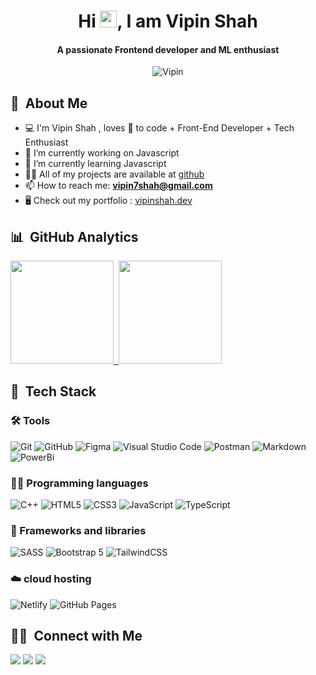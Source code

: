 <!-- <img id="tony-stark" src="https://c.tenor.com/HYb5ETTGZDAAAAAC/tony-stark-coding-tony-stark.gif" alt="coffee break" width="846"> -->
<h1 align="center">
    Hi <img src="https://media.giphy.com/media/hvRJCLFzcasrR4ia7z/giphy.gif" width="27">, I am Vipin Shah 
</h1>
<h4 align="center">A passionate Frontend developer and ML enthusiast</h3>
<p align="center">
    <img src="https://komarev.com/ghpvc/?username=vipin9977-github-vipin9977&color=blueviolet" alt="Vipin">
</p>

## 💬 &nbsp;About Me 

- 💻 I'm Vipin Shah , loves 💖 to code + Front-End Developer + Tech Enthusiast 
- 🔭 I’m currently working on Javascript
- 🌱 I’m currently learning Javascript
- 👨‍💻 All of my projects are available at [github](https://github.com/vipin9977?tab=repositories)
- 📫 How to reach me: **vipin7shah@gmail.com**
- 🖥 Check out my portfolio : [vipinshah.dev]()

## 📊 &nbsp;GitHub Analytics 

<p align="left">
<a href="https://github.com/vipin9977">
  <img height="165" src="https://github-readme-stats-eight-theta.vercel.app/api?username=vipin9977&show_icons=true&theme=algolia&include_all_commits=true&count_private=true"/>&nbsp;
  <img height="165" src="https://github-readme-stats-eight-theta.vercel.app/api/top-langs/?username=vipin9977&layout=compact&langs_count=8&theme=algolia"/>
</a>
</p>

## 📁 &nbsp;Tech Stack 

### 🛠️ Tools
![Git](https://img.shields.io/badge/git-%23F05033.svg?style=for-the-badge&logo=git&logoColor=white)
![GitHub](https://img.shields.io/badge/github-%23121011.svg?style=for-the-badge&logo=github&logoColor=white)
![Figma](https://img.shields.io/badge/figma-%23F24E1E.svg?style=for-the-badge&logo=figma&logoColor=white)
![Visual Studio Code](https://img.shields.io/badge/Visual%20Studio%20Code-0078d7.svg?style=for-the-badge&logo=visual-studio-code&logoColor=white)
![Postman](https://img.shields.io/badge/Postman-FF6C37?style=for-the-badge&logo=postman&logoColor=white)
![Markdown](https://img.shields.io/badge/markdown-%23000000.svg?style=for-the-badge&logo=markdown&logoColor=white)
![PowerBi](https://img.shields.io/badge/PowerBI-F2C811?style=for-the-badge&logo=Power%20BI&logoColor=black)
<!-- ![Jest - unit testing](https://img.shields.io/badge/Jest-C21325?style=for-the-badge&logo=jest&logoColor=white) -->
<!-- ![Cypress - EtoE testing](https://img.shields.io/badge/Cypress-17202C?style=for-the-badge&logo=cypress&logoColor=white) -->
<!-- ![NPM](https://img.shields.io/badge/npm-CB3837?style=for-the-badge&logo=npm&logoColor=black) -->
<!-- Vitest - unit testing -->
<!-- vite -->

### 👨‍💻 Programming languages
![C++](https://img.shields.io/badge/c++-%2300599C.svg?style=for-the-badge&logo=c%2B%2B&logoColor=white)
![HTML5](https://img.shields.io/badge/html5-%23E34F26.svg?style=for-the-badge&logo=html5&logoColor=white)
![CSS3](https://img.shields.io/badge/css3-%231572B6.svg?style=for-the-badge&logo=css3&logoColor=white)
![JavaScript](https://img.shields.io/badge/javascript-%23323330.svg?style=for-the-badge&logo=javascript&logoColor=%23F7DF1E)
![TypeScript](https://img.shields.io/badge/TypeScript-007ACC?style=for-the-badge&logo=typescript&logoColor=white)
<!-- ![WebAssembly](https://img.shields.io/badge/WebAssembly-654FF0?style=for-the-badge&logo=WebAssembly&logoColor=white) -->
<!-- ![Python](https://img.shields.io/badge/Python-FFD43B?style=for-the-badge&logo=python&logoColor=blue) -->
<!-- ![Rust](https://img.shields.io/badge/Rust-000000?style=for-the-badge&logo=rust&logoColor=white) -->
<!-- ![Solidity](https://img.shields.io/badge/Solidity-e6e6e6?style=for-the-badge&logo=solidity&logoColor=black)  -->

### 🎁 Frameworks and libraries
![SASS](https://img.shields.io/badge/Sass-hotpink.svg?style=for-the-badge&logo=SASS&logoColor=white)
![Bootstrap 5](https://img.shields.io/badge/Bootstrap-7952B3.svg?style=for-the-badge&logo=bootstrap&logoColor=white)
![TailwindCSS](https://img.shields.io/badge/tailwindcss-%2338B2AC.svg?style=for-the-badge&logo=tailwind-css&logoColor=white)
<!-- ![React](https://img.shields.io/badge/React-20232a.svg?style=for-the-badge&logo=react&logoColor=%2361DAFB) -->
<!-- ![Nextjs](https://img.shields.io/badge/Next-black?style=for-the-badge&logo=next.js&logoColor=white) -->
<!-- ![React Native](https://img.shields.io/badge/React_Native-20232A?style=for-the-badge&logo=react&logoColor=61DAFB) -->
<!-- ![Tensorflow](https://img.shields.io/badge/TensorFlow-FF6F00?style=for-the-badge&logo=TensorFlow&logoColor=white) -->
<!-- ![web3 js](https://img.shields.io/badge/web3.js-F16822?style=for-the-badge&logo=web3.js&logoColor=white) -->
<!--  Astro , Preact -->

<!-- ### 🗄️ Databases  -->
<!-- ![Firebase](https://img.shields.io/badge/firebase-%23039BE5.svg?style=for-the-badge&logo=firebase) -->
<!-- ![MongoDB](https://img.shields.io/badge/MongoDB-%234ea94b.svg?style=for-the-badge&logo=mongodb&logoColor=white) -->
<!-- ![supabase](https://img.shields.io/badge/Supabase-181818?style=for-the-badge&logo=supabase&logoColor=green) -->
<!-- ![PostgreSQL](https://img.shields.io/badge/PostgreSQL-316192?style=for-the-badge&logo=postgresql&logoColor=white) -->
<!-- ![GraphQL](https://img.shields.io/badge/GraphQl-E10098?style=for-the-badge&logo=graphql&logoColor=white) -->
<!-- ![Redis](https://img.shields.io/badge/redis-%23DD0031.svg?&style=for-the-badge&logo=redis&logoColor=white) -->

### ☁️ cloud hosting
![Netlify](https://img.shields.io/badge/netlify-%23000000.svg?style=for-the-badge&logo=netlify&logoColor=00C7B7)
![GitHub Pages](https://img.shields.io/badge/GitHub%20Pages-327FC7.svg?logo=github&logoColor=white&style=for-the-badge)
<!-- ![Heroku](https://img.shields.io/badge/Heroku-430098.svg?logo=heroku&logoColor=white&style=for-the-badge) -->
<!-- ![Cloudflare](https://img.shields.io/badge/Cloudflare-F38020?style=for-the-badge&logo=Cloudflare&logoColor=white) -->
<!-- ![Vercel](https://img.shields.io/badge/vercel-%23000000.svg?style=for-the-badge&logo=vercel&logoColor=white) -->
<!-- ![Amazon AWS](https://img.shields.io/badge/Amazon_AWS-FF9900?style=for-the-badge&logo=amazonaws&logoColor=white) -->

## 🤝🏻 &nbsp;Connect with Me

<a href="https://linkedin.com/in/vipinshahdev"><img src="https://img.shields.io/badge/-vipinshah-0077B5?style=flat&logo=Linkedin&logoColor=white"/></a>
<a href="mailto:vipin7shah@gmail.com"><img src="https://img.shields.io/badge/-vipin7shah@gmail.com-D14836?style=flat&logo=Gmail&logoColor=white"/></a>
<a href="https://twitter.com/VipiProgrammer"><img src="https://img.shields.io/badge/-@VipiProgrammer-1877F2?style=flat&logo=Twitter&logoColor=white"/></a>
